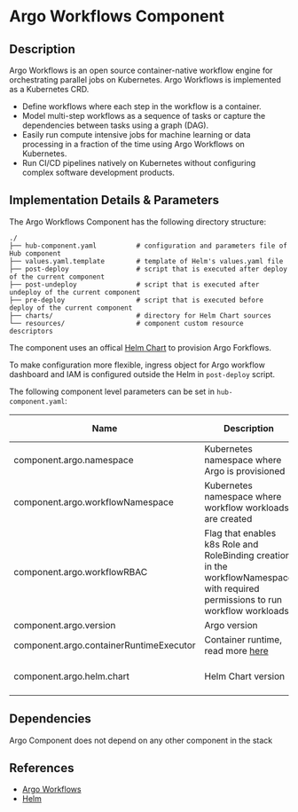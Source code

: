# Argo Workflows Component #

## Description

Argo Workflows is an open source container-native workflow engine for orchestrating parallel jobs on Kubernetes. Argo Workflows is implemented as a Kubernetes CRD.

* Define workflows where each step in the workflow is a container.
* Model multi-step workflows as a sequence of tasks or capture the dependencies between tasks using a graph (DAG).
* Easily run compute intensive jobs for machine learning or data processing in a fraction of the time using Argo Workflows on Kubernetes.
* Run CI/CD pipelines natively on Kubernetes without configuring complex software development products.

## Implementation Details & Parameters

The Argo Workflows Component has the following directory structure:

```text
./
├── hub-component.yaml          # configuration and parameters file of Hub component
├── values.yaml.template        # template of Helm's values.yaml file
├── post-deploy                 # script that is executed after deploy of the current component
├── post-undeploy               # script that is executed after undeploy of the current component
├── pre-deploy                  # script that is executed before deploy of the current component
├── charts/                     # directory for Helm Chart sources
└── resources/                  # component custom resource descriptors          
```

The component uses an offical [Helm Chart](https://artifacthub.io/packages/helm/argo/argo-workflows/0.9.4) to provision Argo Forkflows.

To make configuration more flexible, ingress object for Argo workflow dashboard and IAM is configured outside the Helm in `post-deploy` script.

The following component level parameters can be set in `hub-component.yaml`:

| Name      | Description | Default Value 
| --------- | ---------   | ---------
| component.argo.namespace       | Kubernetes namespace where Argo is provisioned            | kubeflow
| component.argo.workflowNamespace      | Kubernetes namespace where workflow workloads are created            | kubeflow
| component.argo.workflowRBAC      | Flag that enables k8s Role and RoleBinding creation in the workflowNamespace with required permissions to run workflow workloads            | true
| component.argo.version      | Argo version     | v2.12.3
| component.argo.containerRuntimeExecutor      | Container runtime, read more [here](https://argoproj.github.io/argo-workflows/workflow-executors/)     | k8sapi
| component.argo.helm.chart      | Helm Chart version    | argo-workflows-0.9.4.tgz

## Dependencies

Argo Component does not depend on any other component in the stack

## References

* [Argo Workflows](https://argoproj.github.io/argo-workflows/)
* [Helm](https://helm.sh/docs/intro/install/)

